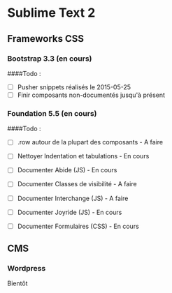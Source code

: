 # Sublime Text 2

## Frameworks CSS 

### Bootstrap 3.3 (en cours)
####Todo : 
- [ ] Pusher snippets réalisés le 2015-05-25
- [ ] Finir composants non-documentés jusqu'à présent

### Foundation 5.5 (en cours)

####Todo : 
- [ ] .row autour de la plupart des composants      - A faire
- [ ] Nettoyer Indentation et tabulations           - En cours
- [ ] Documenter Abide (JS)                         - En cours
- [ ] Documenter Classes de visibilité              - A faire
- [ ] Documenter Interchange (JS)                   - A faire
- [ ] Documenter Joyride (JS)                       - En cours
- [ ] Documenter Formulaires (CSS)                  - En cours


## CMS

### Wordpress

Bientôt

